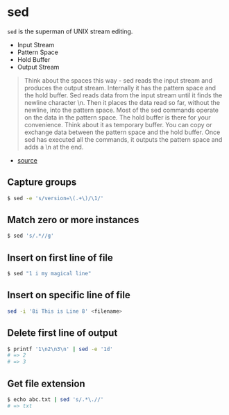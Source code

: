 # sed
`sed` is the superman of UNIX stream editing.
- Input Stream
- Pattern Space
- Hold Buffer
- Output Stream

> Think about the spaces this way - sed reads the input stream and produces the
> output stream. Internally it has the pattern space and the hold buffer. Sed
> reads data from the input stream until it finds the newline character \n.
> Then it places the data read so far, without the newline, into the pattern
> space. Most of the sed commands operate on the data in the pattern space.
> The hold buffer is there for your convenience. Think about it as temporary
> buffer. You can copy or exchange data between the pattern space and the hold
> buffer. Once sed has executed all the commands, it outputs the pattern space
> and adds a \n at the end.
- [source](http://www.catonmat.net/blog/worlds-best-introduction-to-sed/)

## Capture groups
```sh
$ sed -e 's/version=\(.+\)/\1/'
```

## Match zero or more instances
```sh
$ sed 's/.*//g'
```

## Insert on first line of file
```sh
$ sed "1 i my magical line"
```

## Insert on specific line of file
```sh
sed -i '8i This is Line 8' <filename>
```

## Delete first line of output
```sh
$ printf '1\n2\n3\n' | sed -e '1d'
# => 2
# => 3
```

## Get file extension
```sh
$ echo abc.txt | sed 's/.*\.//'
# => txt
```
